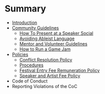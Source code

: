 # Summary

* [Introduction](README.md)
* [Community Guidelines](community-guidelines/README.md)
  * [How To Present at a Speaker Social](community-guidelines/how-to-present-at-a-speaker-social.md)
  * [Avoiding Ableist Language](community-guidelines/avoiding-ableist-language.md)
  * [Mentor and Volunteer Guidelines](community-guidelines/mentor-and-volunteer-guidelines.md)
  * [How to Run a Game Jam](community-guidelines/how-to-run-a-game-jam.md)
* [Policies](policies/README.md)
  * [Conflict Resolution Policy](policies/conflict-resolution-policy.md)
  * [Procedures](policies/procedures.md)
  * [Festival Entry Fee Remuneration Policy](policies/festival-entry-fee-remuneration-policy.md)
  * [Speaker and Artist Fee Policy](policies/speaker-and-artist-fee-policy.md)
* Code of Conduct
* Reporting Violations of the CoC

